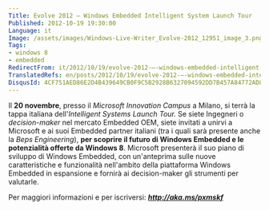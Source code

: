 ```yaml
---
Title: Evolve 2012 – Windows Embedded Intelligent System Launch Tour
Published: 2012-10-19 19:30:00
Language: it
Image: /assets/images/Windows-Live-Writer_Evolve-2012_12951_image_3.png
Tags:
- windows 8
- embedded
RedirectFrom: it/2012/10/19/evolve-2012-–-windows-embedded-intelligent-system-launch-tour.aspx
TranslatedRefs: en/posts/2012/10/19/evolve-2012-–-windows-embedded-intelligent-systems-launch-tour.md
DisqusId: 4CF751AED86E2D4B439649CB0F9C5B2928B6327094592DD7B457A84772AD8054
---
```

Il **20 novembre**, presso il *Microsoft Innovation Campus* a Milano, si terrà la tappa italiana dell'*Intelligent Systems Launch Tour.* Se siete Ingegneri o *decision-maker* nel mercato Embedded OEM, siete invitati a unirvi a Microsoft e ai suoi Embedded partner italiani (tra i quali sarà presente anche la *Beps Engineering*), **per scoprire il futuro di Windows Embedded e le potenzialità offerte da Windows 8**. Microsoft presenterà il suo piano di sviluppo di Windows Embedded, con un'anteprima sulle nuove caratteristiche e funzionalità nell'ambito della piattaforma Windows Embedded in espansione e fornirà ai decision-maker gli strumenti per valutarle.

Per maggiori informazioni e per iscriversi: ***<a href="http://aka.ms/pxmskf" target="_blank">http://aka.ms/pxmskf</a>***